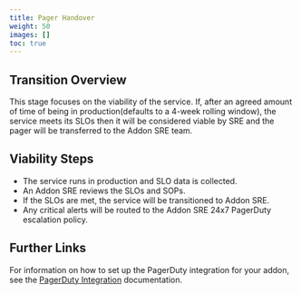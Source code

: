 ```yaml
---
title: Pager Handover
weight: 50
images: []
toc: true
---
```


## Transition Overview

This stage focuses on the viability of the service. If, after an agreed amount of time of
being in production(defaults to a 4-week rolling window), the service meets its SLOs then
it will be considered viable by SRE and the pager will be transferred to the Addon SRE
team.

## Viability Steps

- The service runs in production and SLO data is collected.
- An Addon SRE reviews the SLOs and SOPs.
- If the SLOs are met, the service will be transitioned to Addon SRE.
- Any critical alerts will be routed to the Addon SRE 24x7 PagerDuty escalation policy.

## Further Links

For information on how to set up the PagerDuty integration for your addon,
see the [PagerDuty Integration](../creating-addons/monitoring/pagerduty_integration.md) documentation.
